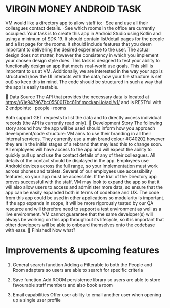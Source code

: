 VIRGIN MONEY ANDROID TASK
=========================

VM would like a directory app to allow staff to:
· See and use all their colleagues contact details. · See which rooms in the office are currently
occupied. Your task is to create this app in Android Studio using Kotlin and using a minimum of SDK
19. It should contain list/detail pages for the people and a list page for the rooms. It should
include features that you deem important to delivering the desired experience to the user. The
actual design does not matter, however the consistency in which you implement your chosen design
style does. This task is designed to test your ability to functionally design an app that meets
real-world use goals. This skill is important to us at VM. Additionally, we are interested in the
way your app is structured (how the UI interacts with the data, how your file structure is set out)
so keep this in mind. The code should be structured in such a way that the app is easily testable.
    
🔌 Data Source The API that provides the necessary data is located
at https://61e947967bc0550017bc61bf.mockapi.io/api/v1/ and is RESTful with 2 endpoints:
· people 
· rooms 

Both support GET requests to list the data and to directly access individual
records (the API is currently read only). 📖 Development Story The following story around how the
app will be used should inform how you approach development/code structure:
VM aims to use their branding in all their internal services. They currently use a main brand colour
#C40202 however they are in the initial stages of a rebrand that may lead this to change soon. All
employees will have access to the app and will expect the ability to quickly pull up and use the
contact details of any of their colleagues. All details of the contact should be displayed in the
app. Employees use Android devices across the full range, so your implementation must work across
phones and tablets. Several of our employees use accessibility features, so your app must be
accessible. If the trial of the Directory app proves successful with the staff, VM may look to
expand the app so that it will also allow users to access and administer more data, so ensure that
the app can be easily expanded both in terms of codebase and UX. The code from this app could be
used in other applications so modularity is important. If the app expands in scope, it will be more
rigorously tested by our QA resource and will therefore need to support a test environment as well
as a live environment. VM cannot guarantee that the same developer(s) will always be working on this
app throughout its lifecycle, so it is important that other developers will be able to onboard
themselves onto the codebase with ease. 🏁 Finished! Now what?




Improvements & upcoming features
============

1) General search function 
   Adding a Filterable to both the People and Room adapters so users are able to search for specific
   criteria
   
2) Save function
   Add ROOM persistence library so users are able to store favourable staff members and also book a 
   room
   
3) Email capabilities
   Offer user ability to email another user when opening up a single user profile


    


